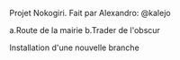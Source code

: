 Projet Nokogiri.
Fait par Alexandro: @kalejo

a.Route de la mairie
b.Trader de l'obscur


Installation d'une nouvelle branche